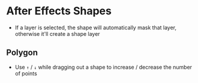 # After Effects Shapes

- If a layer is selected, the shape will automatically mask that layer, otherwise it'll create a shape layer

## Polygon

- Use `↑` / `↓` while dragging out a shape to increase / decrease the number of points

